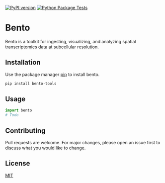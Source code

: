 [![PyPI version](https://badge.fury.io/py/bento-tools.svg)](https://badge.fury.io/py/bento-tools)
[![Python Package Tests](https://github.com/ckmah/bento-tools/actions/workflows/python-package.yml/badge.svg)](https://github.com/ckmah/bento-tools/actions/workflows/python-package.yml)

# Bento
Bento is a toolkit for ingesting, visualizing, and analyzing spatial transcriptomics data at subcellular resolution. 

## Installation

Use the package manager [pip](https://pip.pypa.io/en/stable/) to install bento.

```bash
pip install bento-tools
```

## Usage

```python
import bento
# Todo
```

## Contributing
Pull requests are welcome. For major changes, please open an issue first to discuss what you would like to change.

## License
[MIT](https://choosealicense.com/licenses/mit/)
